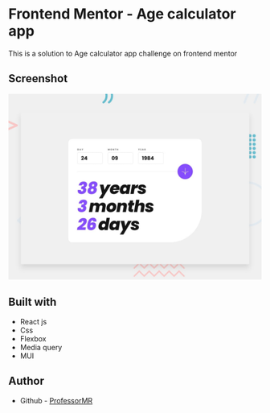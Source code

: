 # Frontend Mentor - Age calculator app

This is a solution to Age calculator app challenge on frontend mentor

## Screenshot

![Design preview for age calculator app coding challenge](./src/assets/images/desktop-preview.jpg)

## Built with

- React js
- Css
- Flexbox
- Media query
- MUI

## Author

- Github - [ProfessorMR](https://github.com/ProfessorMR/)
